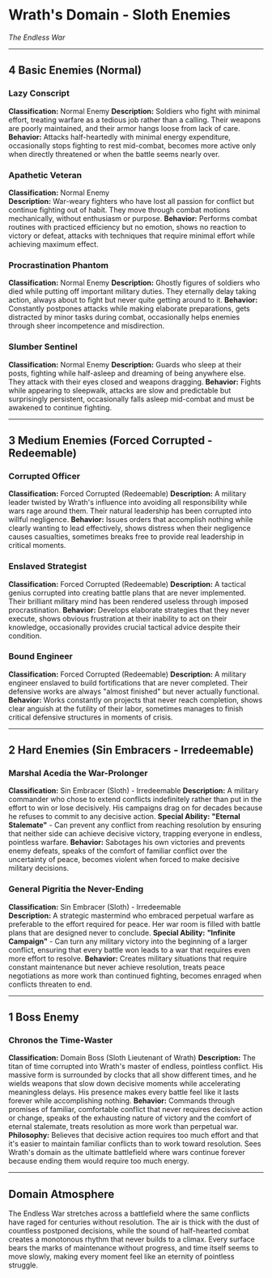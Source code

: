 # Wrath's Domain - Sloth Enemies
*The Endless War*

---

## **4 Basic Enemies (Normal)**

### **Lazy Conscript**
**Classification:** Normal Enemy
**Description:** Soldiers who fight with minimal effort, treating warfare as a tedious job rather than a calling. Their weapons are poorly maintained, and their armor hangs loose from lack of care.
**Behavior:** Attacks half-heartedly with minimal energy expenditure, occasionally stops fighting to rest mid-combat, becomes more active only when directly threatened or when the battle seems nearly over.

### **Apathetic Veteran**
**Classification:** Normal Enemy  
**Description:** War-weary fighters who have lost all passion for conflict but continue fighting out of habit. They move through combat motions mechanically, without enthusiasm or purpose.
**Behavior:** Performs combat routines with practiced efficiency but no emotion, shows no reaction to victory or defeat, attacks with techniques that require minimal effort while achieving maximum effect.

### **Procrastination Phantom**
**Classification:** Normal Enemy
**Description:** Ghostly figures of soldiers who died while putting off important military duties. They eternally delay taking action, always about to fight but never quite getting around to it.
**Behavior:** Constantly postpones attacks while making elaborate preparations, gets distracted by minor tasks during combat, occasionally helps enemies through sheer incompetence and misdirection.

### **Slumber Sentinel**
**Classification:** Normal Enemy
**Description:** Guards who sleep at their posts, fighting while half-asleep and dreaming of being anywhere else. They attack with their eyes closed and weapons dragging.
**Behavior:** Fights while appearing to sleepwalk, attacks are slow and predictable but surprisingly persistent, occasionally falls asleep mid-combat and must be awakened to continue fighting.

---

## **3 Medium Enemies (Forced Corrupted - Redeemable)**

### **Corrupted Officer**
**Classification:** Forced Corrupted (Redeemable)
**Description:** A military leader twisted by Wrath's influence into avoiding all responsibility while wars rage around them. Their natural leadership has been corrupted into willful negligence.
**Behavior:** Issues orders that accomplish nothing while clearly wanting to lead effectively, shows distress when their negligence causes casualties, sometimes breaks free to provide real leadership in critical moments.

### **Enslaved Strategist**
**Classification:** Forced Corrupted (Redeemable)
**Description:** A tactical genius corrupted into creating battle plans that are never implemented. Their brilliant military mind has been rendered useless through imposed procrastination.
**Behavior:** Develops elaborate strategies that they never execute, shows obvious frustration at their inability to act on their knowledge, occasionally provides crucial tactical advice despite their condition.

### **Bound Engineer**
**Classification:** Forced Corrupted (Redeemable)
**Description:** A military engineer enslaved to build fortifications that are never completed. Their defensive works are always "almost finished" but never actually functional.
**Behavior:** Works constantly on projects that never reach completion, shows clear anguish at the futility of their labor, sometimes manages to finish critical defensive structures in moments of crisis.

---

## **2 Hard Enemies (Sin Embracers - Irredeemable)**

### **Marshal Acedia the War-Prolonger**
**Classification:** Sin Embracer (Sloth) - Irredeemable
**Description:** A military commander who chose to extend conflicts indefinitely rather than put in the effort to win or lose decisively. His campaigns drag on for decades because he refuses to commit to any decisive action.
**Special Ability:** **"Eternal Stalemate"** - Can prevent any conflict from reaching resolution by ensuring that neither side can achieve decisive victory, trapping everyone in endless, pointless warfare.
**Behavior:** Sabotages his own victories and prevents enemy defeats, speaks of the comfort of familiar conflict over the uncertainty of peace, becomes violent when forced to make decisive military decisions.

### **General Pigritia the Never-Ending**
**Classification:** Sin Embracer (Sloth) - Irredeemable  
**Description:** A strategic mastermind who embraced perpetual warfare as preferable to the effort required for peace. Her war room is filled with battle plans that are designed never to conclude.
**Special Ability:** **"Infinite Campaign"** - Can turn any military victory into the beginning of a larger conflict, ensuring that every battle won leads to a war that requires even more effort to resolve.
**Behavior:** Creates military situations that require constant maintenance but never achieve resolution, treats peace negotiations as more work than continued fighting, becomes enraged when conflicts threaten to end.

---

## **1 Boss Enemy**

### **Chronos the Time-Waster** 
**Classification:** Domain Boss (Sloth Lieutenant of Wrath)
**Description:** The titan of time corrupted into Wrath's master of endless, pointless conflict. His massive form is surrounded by clocks that all show different times, and he wields weapons that slow down decisive moments while accelerating meaningless delays. His presence makes every battle feel like it lasts forever while accomplishing nothing.
**Behavior:** Commands through promises of familiar, comfortable conflict that never requires decisive action or change, speaks of the exhausting nature of victory and the comfort of eternal stalemate, treats resolution as more work than perpetual war.
**Philosophy:** Believes that decisive action requires too much effort and that it's easier to maintain familiar conflicts than to work toward resolution. Sees Wrath's domain as the ultimate battlefield where wars continue forever because ending them would require too much energy.

---

## **Domain Atmosphere**
The Endless War stretches across a battlefield where the same conflicts have raged for centuries without resolution. The air is thick with the dust of countless postponed decisions, while the sound of half-hearted combat creates a monotonous rhythm that never builds to a climax. Every surface bears the marks of maintenance without progress, and time itself seems to move slowly, making every moment feel like an eternity of pointless struggle.
